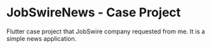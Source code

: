 # JobSwireNews - Case Project

Flutter case project that JobSwire company requested from me. It is a simple news application.



